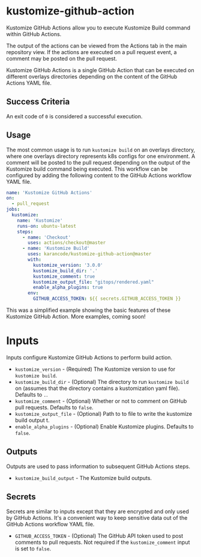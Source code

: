 # kustomize-github-action
Kustomize GitHub Actions allow you to execute Kustomize Build command within GitHub Actions.

The output of the actions can be viewed from the Actions tab in the main repository view. If the actions are executed on a pull request event, a comment may be posted on the pull request.

Kustomize GitHub Actions is a single GitHub Action that can be executed on different overlays directories depending on the content of the GitHub Actions YAML file.


## Success Criteria
An exit code of `0` is considered a successful execution.

## Usage
The most common usage is to run `kustomize build` on an overlays directory, where one overlays directory represents k8s configs for one environment. A comment will be posted to the pull request depending on the output of the Kustomize build command being executed. This workflow can be configured by adding the following content to the GitHub Actions workflow YAML file.
```yaml
name: 'Kustomize GitHub Actions'
on:
  - pull_request
jobs:
  kustomize:
    name: 'Kustomize'
    runs-on: ubuntu-latest
    steps:
      - name: 'Checkout'
        uses: actions/checkout@master
      - name: 'Kustomize Build'
        uses: karancode/kustomize-github-action@master
        with:
          kustomize_version: '3.0.0'
          kustomize_build_dir: '.'
          kustomize_comment: true
          kustomize_output_file: "gitops/rendered.yaml"
          enable_alpha_plugins: true
        env:
          GITHUB_ACCESS_TOKEN: ${{ secrets.GITHUB_ACCESS_TOKEN }}
```
This was a simplified example showing the basic features of these Kustomize GitHub Action. More examples, coming soon!

# Inputs

Inputs configure Kustomize GitHub Actions to perform build action.

* `kustomize_version` - (Required) The Kustomize version to use for `kustomize build`.
* `kustomize_build_dir` - (Optional) The directory to run `kustomize build` on (assumes that the directory contains a kustomization yaml file). Defaults to `.`.
* `kustomize_comment` - (Optional) Whether or not to comment on GitHub pull requests. Defaults to `false`.
* `kustomize_output_file` - (Optional) Path to to file to write the kustomize build output t.
* `enable_alpha_plugins` - (Optional) Enable Kustomize plugins. Defaults to `false`.

## Outputs

Outputs are used to pass information to subsequent GitHub Actions steps.

* `kustomize_build_output` - The Kustomize build outputs.

## Secrets

Secrets are similar to inputs except that they are encrypted and only used by GitHub Actions. It's a convenient way to keep sensitive data out of the GitHub Actions workflow YAML file.

* `GITHUB_ACCESS_TOKEN` - (Optional) The GitHub API token used to post comments to pull requests. Not required if the `kustomize_comment` input is set to `false`.

